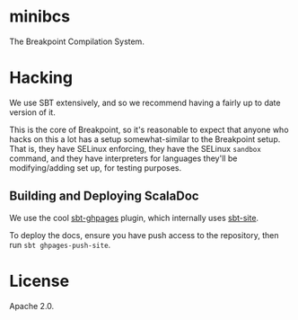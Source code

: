 # minibcs

The Breakpoint Compilation System.

# Hacking

We use SBT extensively, and so we recommend having a fairly up to date version
of it.

This is the core of Breakpoint, so it's reasonable to expect that anyone who
hacks on this a lot has a setup somewhat-similar to the Breakpoint setup. That
is, they have SELinux enforcing, they have the SELinux `sandbox` command, and
they have interpreters for languages they'll be modifying/adding set up, for
testing purposes.

## Building and Deploying ScalaDoc

We use the cool [sbt-ghpages](https://github.com/sbt/sbt-ghpages) plugin, which
internally uses [sbt-site](https://github.com/sbt/sbt-site).

To deploy the docs, ensure you have push access to the repository, then run
`sbt ghpages-push-site`.

# License

Apache 2.0.
